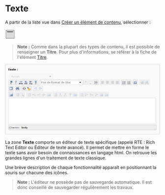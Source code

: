 # Texte

A partir de la liste vue dans [Créer un élément de contenu](../creer-un-element-de-contenu.md), sélectionner :

![&#xC9;l&#xE9;ment de texte simple](../../.gitbook/assets/image%20%2826%29.png)

> **Note :** Comme dans la plupart des types de contenu, il est possible de renseigner un **Titre**. Pour plus d'informations, se référer à la fiche de l'élément [Titre](titre.md).

![](../../.gitbook/assets/add_content_texte2.png)

La zone **Texte** comporte un éditeur de texte spécifique \(appelé RTE : Rich Text Editor ou Éditeur de texte avancé\). Il permet de mettre en forme le texte sans avoir besoin de connaissances en langage html. On retrouve les grandes lignes d'un traitement de texte classique.

Une brève description de chaque fonctionnalité apparaît en positionnant la souris sur chacune des icônes.

> **Note :** L'éditeur ne possède pas de sauvegarde automatique. Il est donc conseillé de sauvegarder régulièrement les travaux.

